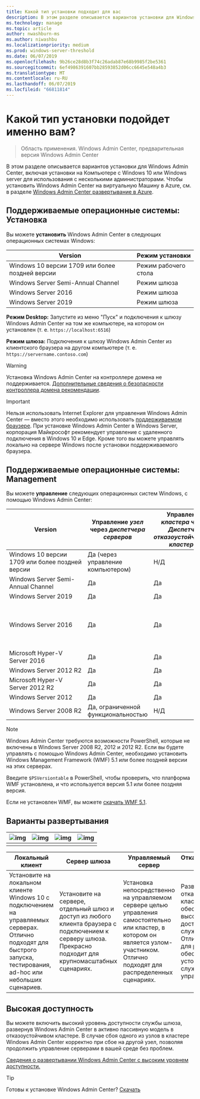 ```yaml
---
title: Какой тип установки подходит для вас
description: В этом разделе описывается вариантов установки для Windows Admin Center, включая установки на Компьютере с Windows 10 или Windows server для использования с несколькими администраторами.
ms.technology: manage
ms.topic: article
author: nwashburn-ms
ms.author: niwashbu
ms.localizationpriority: medium
ms.prod: windows-server-threshold
ms.date: 06/07/2019
ms.openlocfilehash: 9b26ce28d8b3f74c26adab87e68b9985f2be5361
ms.sourcegitcommit: 6ef4986391607bb28593852d06cc6645e548a4b3
ms.translationtype: MT
ms.contentlocale: ru-RU
ms.lasthandoff: 06/07/2019
ms.locfileid: "66811814"
---
```

# <a name="what-type-of-installation-is-right-for-you"></a>Какой тип установки подойдет именно вам?

>Область применения. Windows Admin Center, предварительная версия Windows Admin Center

В этом разделе описывается вариантов установки для Windows Admin Center, включая установки на Компьютере с Windows 10 или Windows server для использования с несколькими администраторами. Чтобы установить Windows Admin Center на виртуальную Машину в Azure, см. в разделе [Windows Admin Center развертывание в Azure](../azure/deploy-wac-in-azure.md).

## <a name="supported-operating-systems-installation"></a>Поддерживаемые операционные системы: Установка

Вы можете **установить** Windows Admin Center в следующих операционных системах Windows:

| **Version**  | **Режим установки** |
| -------------| -----------------------|
| Windows 10 версии 1709 или более поздней версии | Режим рабочего стола |
| Windows Server Semi-Annual Channel | Режим шлюза |
| Windows Server 2016 | Режим шлюза |
| Windows Server 2019 | Режим шлюза |

**Режим Desktop:** Запустите из меню "Пуск" и подключения к шлюзу Windows Admin Center на том же компьютере, на котором он установлен (т. е. `https://localhost:6516`)

**Режим шлюза:** Подключения к шлюзу Windows Admin Center из клиентского браузера на другом компьютере (т. е. `https://servername.contoso.com`) 

> [!WARNING]
> Установка Windows Admin Center на контроллере домена не поддерживается. [Дополнительные сведения о безопасности контроллера домена рекомендации](https://docs.microsoft.com/windows-server/identity/ad-ds/plan/security-best-practices/securing-domain-controllers-against-attack). 

> [!IMPORTANT]
> Нельзя использовать Internet Explorer для управления Windows Admin Center — вместо этого необходимо использовать [поддерживаемом браузере](../understand/faq.md#which-web-browsers-are-supported-by-windows-admin-center
).  При установке Windows Admin Center в Windows Server, корпорация Майкрософт рекомендует управление с удаленного подключения в Windows 10 и Edge.  Кроме того вы можете управлять локально на сервере Windows после установки поддерживаемого браузера.

## <a name="supported-operating-systems-management"></a>Поддерживаемые операционные системы: Management

Вы можете **управление** следующих операционных систем Windows, с помощью Windows Admin Center:

| Version | Управление *узел* через *диспетчера серверов* | Управление *кластера* через *Диспетчер отказоустойчивости кластеров* | Управление *HCI* через *HCI диспетчер кластеров* |
| ------------------------- |--------------- | ----- | ------------------------ |
| Windows 10 версии 1709 или более поздней версии | Да (через управление компьютером) | Н/Д | Н/Д |
| Windows Server Semi-Annual Channel | Да | Да | Н/Д |
| Windows Server 2019 | Да | Да | Да |
| Windows Server 2016 | Да | Да | Да, с помощью [последний накопительный пакет обновления](../use/manage-hyper-converged.md#prepare-your-windows-server-2016-cluster-for-windows-admin-center) |
| Microsoft Hyper-V Server 2016 | Да | Да | Н/Д |
| Windows Server 2012 R2 | Да | Да | Н/Д |
| Microsoft Hyper-V Server 2012 R2 | Да | Да | Н/Д |
| Windows Server 2012 | Да | Да | Н/Д |
| Windows Server 2008 R2 | Да, ограниченной функциональностью | Н/Д | Н/Д |

> [!NOTE]
> Windows Admin Center требуются возможности PowerShell, которые не включены в Windows Server 2008 R2, 2012 и 2012 R2. Если вы будете управлять с помощью Windows Admin Center, необходимо установить Windows Management Framework (WMF) 5.1 или более поздней версии на этих серверах.
> 
> Введите `$PSVersiontable` в PowerShell, чтобы проверить, что платформа WMF установлена, и что используется версия 5.1 или более поздняя версия. 
> 
> Если не установлен WMF, вы можете [скачать WMF 5.1](https://www.microsoft.com/en-us/download/details.aspx?id=54616).

## <a name="deployment-options"></a>Варианты развертывания

| ![img](../media/deployment-options/W10.png) | ![img](../media/deployment-options/gateway.png) | ![img](../media/deployment-options/node.png) | ![img](../media/deployment-options/HA.png) |
| --------------------------------------------- | ------------------------------------------------- |----------------------------------------------|-------------------------------------------- |
|                                             |                                                 |                                              |                                            |

| Локальный клиент | Сервер шлюза | Управляемый сервер | Отказоустойчивый кластер |
| --- | --- | --- | --- |
| Установите на локальном клиенте Windows 10 с подключением на управляемых серверах.  Отлично подходят для быстрого запуска, тестирования, ad-hoc или небольших сценариев. |Установите на сервере, отдельный шлюз и доступ из любого клиента браузера с подключением к серверу шлюза.  Прекрасно подходит для крупномасштабных сценариях. | Установка непосредственно на управляемом сервере целью управления самостоятельно или кластер, в котором он является узлом-участником.  Отлично подходят для распределенных сценариях. | Разверните в отказоустойчивом кластере для обеспечения высокого уровня доступности службы шлюза. Отлично подходят для рабочих сред обеспечить устойчивость службы управления. |

## <a name="high-availability"></a>Высокая доступность

Вы можете включить высокий уровень доступности службы шлюза, развернув Windows Admin Center в активно пассивную модель в отказоустойчивом кластере. В случае сбоя одного из узлов в кластере Windows Admin Center корректно при сбое на другой узел, позволяя продолжить управление серверами в вашей среде без проблем.

[Сведения о развертывании Windows Admin Center с высоким уровнем доступности.](../deploy/high-availability.md)

> [!Tip]
> Готовы к установке Windows Admin Center? [Скачать](https://aka.ms/windowsadmincenter)
